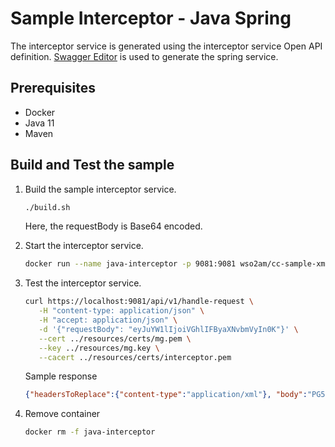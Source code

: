 # Sample Interceptor - Java Spring

The interceptor service is generated using the interceptor service Open API definition.
[Swagger Editor](https://editor.swagger.io/) is used to generate the spring service.

## Prerequisites
- Docker
- Java 11
- Maven

## Build and Test the sample

1. Build the sample interceptor service.
   ```sh
   ./build.sh
   ```
   Here, the requestBody is Base64 encoded.

2. Start the interceptor service.
   ```sh
   docker run --name java-interceptor -p 9081:9081 wso2am/cc-sample-xml-interceptor-java:v1.0.0
   ```

3. Test the interceptor service.
   ```sh
   curl https://localhost:9081/api/v1/handle-request \
      -H "content-type: application/json" \
      -H "accept: application/json" \
      -d '{"requestBody": "eyJuYW1lIjoiVGhlIFByaXNvbmVyIn0K"}' \
      --cert ../resources/certs/mg.pem \
      --key ../resources/mg.key \
      --cacert ../resources/certs/interceptor.pem
   ```
   Sample response
   ```json
   {"headersToReplace":{"content-type":"application/xml"}, "body":"PG5hbWU+VGhlIFByaXNvbmVyPC9uYW1lPg=="}
   ```

4. Remove container
   ```sh
   docker rm -f java-interceptor
   ```
